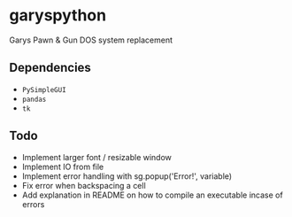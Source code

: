 # garyspython
Garys Pawn &amp; Gun DOS system replacement

## Dependencies
- `PySimpleGUI`
- `pandas`
- `tk`

## Todo
- Implement larger font / resizable window
- Implement IO from file
- Implement error handling with sg.popup('Error!', variable)
- Fix error when backspacing a cell
- Add explanation in README on how to compile an executable incase of errors
